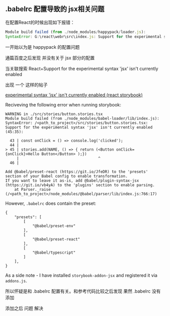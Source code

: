 ## .babelrc 配置导致的 jsx相关问题

在配置React的时候出现如下报错：

```javascript
Module build failed (from ./node_modules/happypack/loader.js):
SyntaxError: G:\react\webr\src\index.js: Support for the experimental syntax 'jsx' isn't currently enabled
```

一开始以为是 happypack 的配置问题

通篇百度之后发现 并没有关于 jsx 部分的配置

当关联搜索 React+Support for the experimental syntax 'jsx' isn't currently enabled

出现 一个 这样的帖子

[experimental syntax 'jsx' isn't currently enabled (react storybook)](https://stackoverflow.com/questions/64103567/experimental-syntax-jsx-isnt-currently-enabled-react-storybook)

Reciveving the following error when running storybook:

```
WARNING in ./src/stories/button.stories.tsx
Module build failed (from ./node_modules/babel-loader/lib/index.js):
SyntaxError: /<path_to_project>/src/stories/button.stories.tsx: Support for the experimental syntax 'jsx' isn't currently enabled (45:35):

  43 | const onClick = () => console.log('clicked');
  44 | 
> 45 | stories.add(NAME, () => { return (<Button onClick={onClick}>Hello Button</Button> );})
     |                                   ^
  46 | 

Add @babel/preset-react (https://git.io/JfeDR) to the 'presets' section of your Babel config to enable transformation.
If you want to leave it as-is, add @babel/plugin-syntax-jsx (https://git.io/vb4yA) to the 'plugins' section to enable parsing.
    at Parser._raise (/<path_to_project>/node_modules/@babel/parser/lib/index.js:766:17)
```

However, `.babelrc` does contain the preset:

```
{
    "presets": [
        [
            "@babel/preset-env"
        ],
        [
            "@babel/preset-react"
        ],
        [
            "@babel/typescript"
        ]
    ],
}
```

As a side note - I have installed `storybook-addon-jsx` and registered it via `addons.js`.

所以怀疑是和 .babelrc 配置有关。和参考代码比较之后发现 果然 .babelrc 没有添加

添加之后 问题 解决
